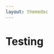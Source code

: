 ```yaml
---
layout: themedoc
---
```


# Testing

<script>
 /*## MILK ##*/
 import { milk } from '$milk/milk.js';
 /*## Components ##*/
 import ColorPallet from '$milk/lib/ColorPallet.svelte';
 import Test_HTML_Headings from '$milk/lib/Test_HTML_Headings.svelte';
 import Test_HTML_Lists from '$milk/lib/Test_HTML_Lists.svelte';
 import Test_HTML_Tables from '$milk/lib/Test_HTML_Tables.svelte';
 import Test_HTML_Content from '$milk/lib/Test_HTML_Content.svelte';
 import Test_HTML_AdditionalContent from '$milk/lib/Test_HTML_AdditionalContent.svelte';
 import Test_HTML_Forms from '$milk/lib/Test_HTML_Forms.svelte';
</script>
